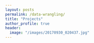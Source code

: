 ```yaml
---
layout: posts
permalink: /data-wrangling/
title: "Projects"
author_profile: true
header:
  image: "/images/20170930_020437.jpg"
---
```



